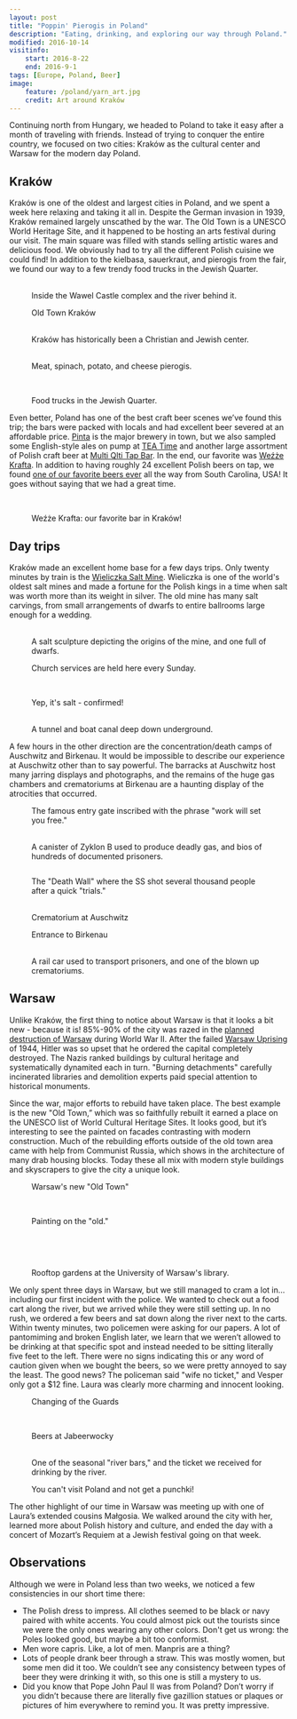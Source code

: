 ```yaml
---
layout: post
title: "Poppin' Pierogis in Poland"
description: "Eating, drinking, and exploring our way through Poland."
modified: 2016-10-14
visitinfo:
    start: 2016-8-22
    end: 2016-9-1
tags: [Europe, Poland, Beer]
image:
    feature: /poland/yarn_art.jpg
    credit: Art around Kraków
---
```


Continuing north from Hungary, we headed to Poland to take it easy after a month of traveling with friends. Instead of trying to conquer the entire country, we focused on two cities: Kraków as the cultural center and Warsaw for the modern day Poland.


## Kraków

Kraków is one of the oldest and largest cities in Poland, and we spent a week here relaxing and taking it all in. Despite the German invasion in 1939, Kraków remained largely unscathed by the war. The Old Town is a UNESCO World Heritage Site, and it happened to be hosting an arts festival during our visit. The main square was filled with stands selling artistic wares and delicious food. We obviously had to try all the different Polish cuisine we could find! In addition to the kielbasa, sauerkraut, and pierogis from the fair, we found our way to a few trendy food trucks in the Jewish Quarter.

<figure class="half">
    <a href="/images/poland/wawel_castle.jpg"><img src="/images/poland/wawel_castle.jpg" alt=""></a>
    <a href="/images/poland/river_in_krakow.jpg"><img src="/images/poland/river_in_krakow.jpg" alt=""></a>
    <figcaption>Inside the Wawel Castle complex and the river behind it.</figcaption>
</figure>

<figure>
    <a href="/images/poland/krakow_old_town.jpg"><img src="/images/poland/krakow_old_town.jpg" alt=""></a>
    <figcaption>Old Town Kraków</figcaption>
</figure>

<figure class="half">
    <a href="/images/poland/krakow_church_band_practice.jpg"><img src="/images/poland/krakow_church_band_practice.jpg" alt=""></a>
    <a href="/images/poland/jewish_cemetary.jpg"><img src="/images/poland/jewish_cemetary.jpg" alt=""></a>
    <figcaption>Kraków has historically been a Christian and Jewish center.</figcaption>
</figure>

<figure class="half">
    <a href="/images/poland/perogies.jpg"><img src="/images/poland/perogies.jpg" alt=""></a>
    <a href="/images/poland/perogies_and_kilbasa.jpg"><img src="/images/poland/perogies_and_kilbasa.jpg" alt=""></a>
    <figcaption>Meat, spinach, potato, and cheese pierogis.</figcaption>
</figure>

<figure>
    <a href="/images/poland/jewish_quarter_food_trucks.jpg"><img src="/images/poland/jewish_quarter_food_trucks.jpg" alt=""></a>
</figure>

<figure class="half">
    <a href="/images/poland/food_truck_burger.jpg"><img src="/images/poland/food_truck_burger.jpg" alt=""></a>
    <a href="/images/poland/burger.gif"><img src="/images/poland/burger.gif" alt=""></a>
    <figcaption>Food trucks in the Jewish Quarter.</figcaption>
</figure>

Even better, Poland has one of the best craft beer scenes we’ve found this trip; the bars were packed with locals and had excellent beer severed at an affordable price. [Pinta](http://www.browarpinta.pl/) is the major brewery in town, but we also sampled some English-style ales on pump at [TEA Time](https://www.facebook.com/teatimebrewery) and another large assortment of Polish craft beer at [Multi Qlti Tap Bar](https://www.facebook.com/multiqlti). In the end, our favorite was [Weźże Krafta](https://www.facebook.com/wezzekrafta/). In addition to having roughly 24 excellent Polish beers on tap, we found [one of our favorite beers ever](https://untappd.com/user/veswill3/checkin/352207787) all the way from South Carolina, USA! It goes without saying that we had a great time.

<figure class="half">
    <a href="/images/poland/beer_list_and_light_bulb.jpg"><img src="/images/poland/beer_list_and_light_bulb.jpg" alt=""></a>
    <a href="/images/poland/wall_of_beer.jpg"><img src="/images/poland/wall_of_beer.jpg" alt=""></a>
    <a href="/images/poland/mexican_birthday_cake.jpg"><img src="/images/poland/mexican_birthday_cake.jpg" alt=""></a>
    <a href="/images/poland/tea_time.jpg"><img src="/images/poland/tea_time.jpg" alt=""></a>
</figure>

<figure>
    <a href="/images/poland/weeze.jpg"><img src="/images/poland/weeze.jpg" alt=""></a>
    <figcaption>Weźże Krafta: our favorite bar in Kraków!</figcaption>
</figure>


## Day trips

Kraków made an excellent home base for a few days trips. Only twenty minutes by train is the [Wieliczka Salt Mine](http://www.wieliczka-saltmine.com/). Wieliczka is one of the world's oldest salt mines and made a fortune for the Polish kings in a time when salt was worth more than its weight in silver. The old mine has many salt carvings, from small arrangements of dwarfs to entire ballrooms large enough for a wedding.

<figure class="half">
    <a href="/images/poland/salt_discovery_salt_sculpture.jpg"><img src="/images/poland/salt_discovery_salt_sculpture.jpg" alt=""></a>
    <a href="/images/poland/dwarfs_salt_sculpture.jpg"><img src="/images/poland/dwarfs_salt_sculpture.jpg" alt=""></a>
    <figcaption>A salt sculpture depicting the origins of the mine, and one full of dwarfs.</figcaption>
</figure>

<figure>
    <a href="/images/poland/salt_chapel.jpg"><img src="/images/poland/salt_chapel.jpg" alt=""></a>
    <figcaption>Church services are held here every Sunday.</figcaption>
</figure>

<figure class="half">
    <a href="/images/poland/salt_alter.jpg"><img src="/images/poland/salt_alter.jpg" alt=""></a>
    <a href="/images/poland/salt_chapel_selfie.jpg"><img src="/images/poland/salt_chapel_selfie.jpg" alt=""></a>
</figure>

<figure>
    <a href="/images/poland/licking_salt.jpg"><img src="/images/poland/licking_salt.jpg" alt=""></a>
    <figcaption>Yep, it's salt - confirmed!</figcaption>
</figure>

<figure class="half">
    <a href="/images/poland/salt_boat_canal.jpg"><img src="/images/poland/salt_boat_canal.jpg" alt=""></a>
    <a href="/images/poland/salt_mine_tunnel.jpg"><img src="/images/poland/salt_mine_tunnel.jpg" alt=""></a>
    <figcaption>A tunnel and boat canal deep down underground.</figcaption>
</figure>

A few hours in the other direction are the concentration/death camps of Auschwitz and Birkenau. It would be impossible to describe our experience at Auschwitz other than to say powerful. The barracks at Auschwitz host many jarring displays and photographs, and the remains of the huge gas chambers and crematoriums at Birkenau are a haunting display of the atrocities that occurred. 

<figure>
    <a href="/images/poland/auschwitz_gate.jpg"><img src="/images/poland/auschwitz_gate.jpg" alt=""></a>
    <figcaption>The famous entry gate inscribed with the phrase "work will set you free."</figcaption>
</figure>

<figure class="half">
    <a href="/images/poland/zyklon_b_canister.jpg"><img src="/images/poland/zyklon_b_canister.jpg" alt=""></a>
    <a href="/images/poland/prisoner_bios.jpg"><img src="/images/poland/prisoner_bios.jpg" alt=""></a>
    <figcaption>A canister of Zyklon B used to produce deadly gas, and bios of hundreds of documented prisoners.</figcaption>
</figure>

<figure>
    <a href="/images/poland/guard_tower_and_fence.jpg"><img src="/images/poland/guard_tower_and_fence.jpg" alt=""></a>
</figure>

<figure>
    <a href="/images/poland/death_wall.jpg"><img src="/images/poland/death_wall.jpg" alt=""></a>
    <figcaption>The "Death Wall" where the SS shot several thousand people after a quick "trials."</figcaption>
</figure>

<figure class="half">
    <a href="/images/poland/auschwitz_incinerator.jpg"><img src="/images/poland/auschwitz_incinerator.jpg" alt=""></a>
    <a href="/images/poland/auschwitz_incinerator_inside.jpg"><img src="/images/poland/auschwitz_incinerator_inside.jpg" alt=""></a>
    <figcaption>Crematorium at Auschwitz</figcaption>
</figure>

<figure>
    <a href="/images/poland/birkenau_entrance.jpg"><img src="/images/poland/birkenau_entrance.jpg" alt=""></a>
    <figcaption>Entrance to Birkenau</figcaption>
</figure>

<figure class="half">
    <a href="/images/poland/rail_car.jpg"><img src="/images/poland/rail_car.jpg" alt=""></a>
    <a href="/images/poland/blown_up_incinerator_of_birkenau.jpg"><img src="/images/poland/blown_up_incinerator_of_birkenau.jpg" alt=""></a>
    <figcaption>A rail car used to transport prisoners, and one of the blown up crematoriums.</figcaption>
</figure>


## Warsaw

Unlike Kraków, the first thing to notice about Warsaw is that it looks a bit new - because it is! 85%-90% of the city was razed in the [planned destruction of Warsaw](https://en.wikipedia.org/wiki/Planned_destruction_of_Warsaw) during World War II. After the failed [Warsaw Uprising](https://en.wikipedia.org/wiki/Warsaw_Uprising) of 1944, Hitler was so upset that he ordered the capital completely destroyed. The Nazis ranked buildings by cultural heritage and systematically dynamited each in turn. "Burning detachments" carefully incinerated libraries and demolition experts paid special attention to historical monuments.

Since the war, major efforts to rebuild have taken place. The best example is the new "Old Town,” which was so faithfully rebuilt it earned a place on the UNESCO list of World Cultural Heritage Sites. It looks good, but it’s interesting to see the painted on facades contrasting with modern construction. Much of the rebuilding efforts outside of the old town area came with help from Communist Russia, which shows in the architecture of many drab housing blocks. Today these all mix with modern style buildings and skyscrapers to give the city a unique look.

<figure>
    <a href="/images/poland/warsaw_old_town.jpg"><img src="/images/poland/warsaw_old_town.jpg" alt=""></a>
    <figcaption>Warsaw's new "Old Town"</figcaption>
</figure>

<figure class="half">
    <a href="/images/poland/turets_around_warsaw_old_town.jpg"><img src="/images/poland/turets_around_warsaw_old_town.jpg" alt=""></a>
    <a href="/images/poland/little_soldier_monument.jpg"><img src="/images/poland/little_soldier_monument.jpg" alt=""></a>
</figure>

<figure>
    <a href="/images/poland/painting_on_the_old.jpg"><img src="/images/poland/painting_on_the_old.jpg" alt=""></a>
    <figcaption>Painting on the "old."</figcaption>
</figure>

<figure class="half">
    <a href="/images/poland/library.jpg"><img src="/images/poland/library.jpg" alt=""></a>
    <a href="/images/poland/library_roof_selfie.jpg"><img src="/images/poland/library_roof_selfie.jpg" alt=""></a>
</figure>

<figure>
    <a href="/images/poland/library_garden.jpg"><img src="/images/poland/library_garden.jpg" alt=""></a>
</figure>

<figure class="half">
    <a href="/images/poland/library_roof.jpg"><img src="/images/poland/library_roof.jpg" alt=""></a>
    <a href="/images/poland/library_tunnel.jpg"><img src="/images/poland/library_tunnel.jpg" alt=""></a>
    <figcaption>Rooftop gardens at the University of Warsaw's library.</figcaption>
</figure>

We only spent three days in Warsaw, but we still managed to cram a lot in... including our first incident with the police. We wanted to check out a food cart along the river, but we arrived while they were still setting up. In no rush, we ordered a few beers and sat down along the river next to the carts. Within twenty minutes, two policemen were asking for our papers. A lot of pantomiming and broken English later, we learn that we weren’t allowed to be drinking at that specific spot and instead needed to be sitting literally five feet to the left. There were no signs indicating this or any word of caution given when we bought the beers, so we were pretty annoyed to say the least. The good news? The policeman said "wife no ticket," and Vesper only got a $12 fine. Laura was clearly more charming and innocent looking.

<figure>
    <a href="/images/poland/warsaw_change_of_guards.jpg"><img src="/images/poland/warsaw_change_of_guards.jpg" alt=""></a>
    <figcaption>Changing of the Guards</figcaption>
</figure>

<figure class="half">
    <a href="/images/poland/warsaw_church.jpg"><img src="/images/poland/warsaw_church.jpg" alt=""></a>
    <a href="/images/poland/fountain_in_warsaw.jpg"><img src="/images/poland/fountain_in_warsaw.jpg" alt=""></a>
</figure>

<figure>
    <a href="/images/poland/jabeerwocky.jpg"><img src="/images/poland/jabeerwocky.jpg" alt=""></a>
    <figcaption>Beers at Jabeerwocky</figcaption>
</figure>

<figure class="half">
    <a href="/images/poland/river_bar.jpg"><img src="/images/poland/river_bar.jpg" alt=""></a>
    <a href="/images/poland/drinking_ticket.jpg"><img src="/images/poland/drinking_ticket.jpg" alt=""></a>
    <figcaption>One of the seasonal "river bars," and the ticket we received for drinking by the river.</figcaption>
</figure>

<figure>
    <a href="/images/poland/paunchkees.jpg"><img src="/images/poland/paunchkees.jpg" alt=""></a>
    <figcaption>You can't visit Poland and not get a punchki!</figcaption>
</figure>

The other highlight of our time in Warsaw was meeting up with one of Laura’s extended cousins Małgosia. We walked around the city with her, learned more about Polish history and culture, and ended the day with a concert of Mozart’s Requiem at a Jewish festival going on that week. 


## Observations

Although we were in Poland less than two weeks, we noticed a few consistencies in our short time there:

- The Polish dress to impress. All clothes seemed to be black or navy paired with white accents. You could almost pick out the tourists since we were the only ones wearing any other colors. Don't get us wrong: the Poles looked good, but maybe a bit too conformist.
- Men wore capris. Like, a lot of men. Manpris are a thing?
- Lots of people drank beer through a straw. This was mostly women, but some men did it too. We couldn’t see any consistency between types of beer they were drinking it with, so this one is still a mystery to us.
- Did you know that Pope John Paul II was from Poland? Don’t worry if you didn’t because there are literally five gazillion statues or plaques or pictures of him everywhere to remind you. It was pretty impressive.
